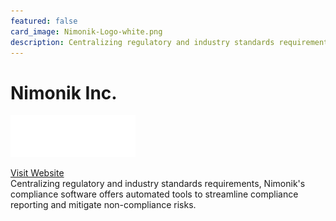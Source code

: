 ```yaml
---
featured: false
card_image: Nimonik-Logo-white.png
description: Centralizing regulatory and industry standards requirements, Nimonik's compliance software offers automated tools to streamline compliance reporting and mitigate non-compliance risks.
---
```


# Nimonik Inc.
<img src="Nimonik-Logo-white.png" alt="Logo" style="max-width: 200px; height: auto;">

<a href="https://nimonik.com/solutions/compliance-management/">Visit Website</a>  
Centralizing regulatory and industry standards requirements, Nimonik's compliance software offers automated tools to streamline compliance reporting and mitigate non-compliance risks.
